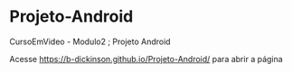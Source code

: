 # Projeto-Android
CursoEmVideo - Modulo2 ; Projeto Android

Acesse https://b-dickinson.github.io/Projeto-Android/ para abrir a página
